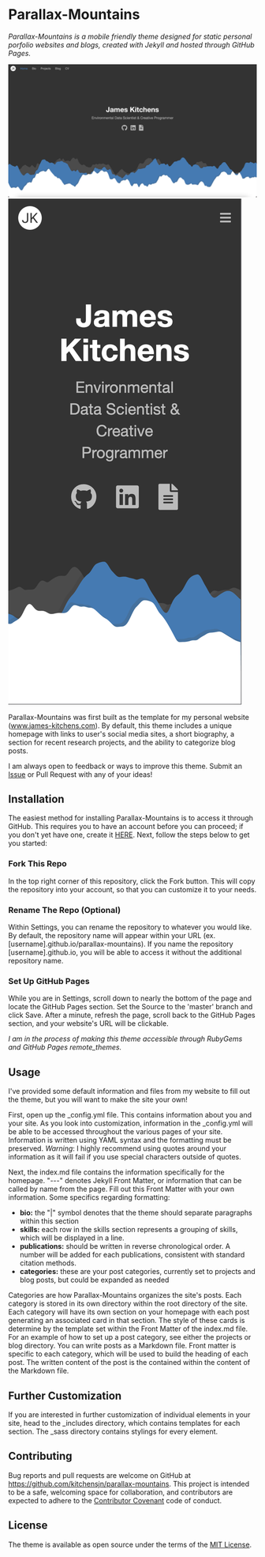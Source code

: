 # Parallax-Mountains

*Parallax-Mountains is a mobile friendly theme designed for static personal porfolio websites and blogs, created with Jekyll and hosted through GitHub Pages.*

![Parallax-Mountains-Desktop](screenshot-desktop.png)
![Parallax-Mountains-Mobile](screenshot-mobile.png)

Parallax-Mountains was first built as the template for my personal website (www.james-kitchens.com). By default, this theme includes a unique homepage with links to user's social media sites, a short biography, a section for recent research projects, and the ability to categorize blog posts.

I am always open to feedback or ways to improve this theme. Submit an [Issue](https://github.com/kitchensjn/parallax-mountains/issues/new/choose) or Pull Request with any of your ideas!


## Installation

The easiest method for installing Parallax-Mountains is to access it through GitHub. This requires you to have an account before you can proceed; if you don't yet have one, create it [HERE](https://github.com/join). Next, follow the steps below to get you started:

### Fork This Repo

In the top right corner of this repository, click the Fork button. This will copy the repository into your account, so that you can customize it to your needs.

### Rename The Repo (Optional)

Within Settings, you can rename the repository to whatever you would like. By default, the repository name will appear within your URL (ex. [username].github.io/parallax-mountains). If you name the repository [username].github.io, you will be able to access it without the additional repository name.

### Set Up GitHub Pages

While you are in Settings, scroll down to nearly the bottom of the page and locate the GitHub Pages section. Set the Source to the 'master' branch and click Save. After a minute, refresh the page, scroll back to the GitHub Pages section, and your website's URL will be clickable.

*I am in the process of making this theme accessible through RubyGems and GitHub Pages remote_themes.*


## Usage

I've provided some default information and files from my website to fill out the theme, but you will want to make the site your own!

First, open up the _config.yml file. This contains information about you and your site. As you look into customization, information in the _config.yml will be able to be accessed throughout the various pages of your site. Information is written using YAML syntax and the formatting must be preserved. *Warning*: I highly recommend using quotes around your information as it will fail if you use special characters outside of quotes.

Next, the index.md file contains the information specifically for the homepage. "---" denotes Jekyll Front Matter, or information that can be called by name from the page. Fill out this Front Matter with your own information. Some specifics regarding formatting:

- **bio:** the "|" symbol denotes that the theme should separate paragraphs within this section
- **skills:** each row in the skills section represents a grouping of skills, which will be displayed in a line.
- **publications:** should be written in reverse chronological order. A number will be added for each publications, consistent with standard citation methods.
- **categories:** these are your post categories, currently set to projects and blog posts, but could be expanded as needed

Categories are how Parallax-Mountains organizes the site's posts. Each category is stored in its own directory within the root directory of the site. Each category will have its own section on your homepage with each post generating an associated card in that section. The style of these cards is determine by the template set within the Front Matter of the index.md file. For an example of how to set up a post category, see either the projects or blog directory. You can write posts as a Markdown file. Front matter is specific to each category, which will be used to build the heading of each post. The written content of the post is the contained within the content of the Markdown file.


## Further Customization

If you are interested in further customization of individual elements in your site, head to the _includes directory, which contains templates for each section. The _sass directory contains stylings for every element.


## Contributing

Bug reports and pull requests are welcome on GitHub at https://github.com/kitchensjn/parallax-mountains. This project is intended to be a safe, welcoming space for collaboration, and contributors are expected to adhere to the [Contributor Covenant](http://contributor-covenant.org) code of conduct.


## License

The theme is available as open source under the terms of the [MIT License](https://opensource.org/licenses/MIT).

